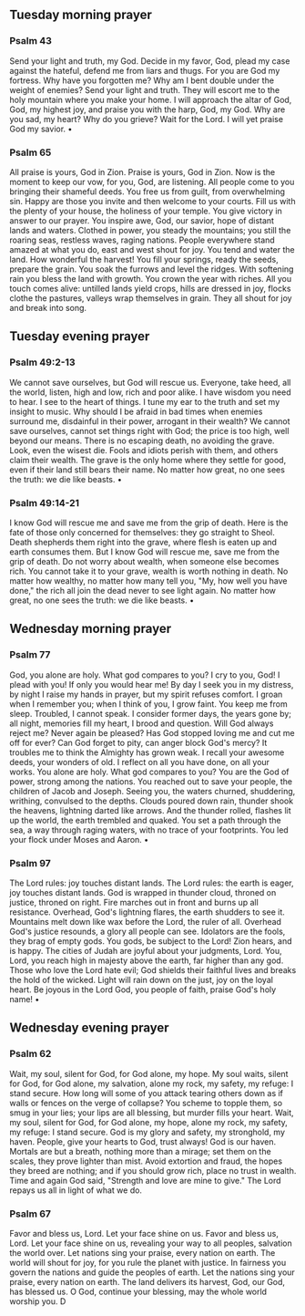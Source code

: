 ## Tuesday morning prayer

### Psalm 43

Send your light and truth, my God.
Decide in my favor, God, plead my case against the hateful, defend me from liars and thugs.
For you are God my fortress.
Why have you forgotten me?
Why am I bent double under the weight of enemies?
Send your light and truth.
They will escort me to the holy mountain where you make your home.
I will approach the altar of God, God, my highest joy,
and praise you with the harp, God, my God.
Why are you sad, my heart?
Why do you grieve?
Wait for the Lord.
I will yet praise God my savior. •

### Psalm 65

All praise is yours, God in Zion.
Praise is yours, God in Zion.
Now is the moment to keep our vow, for you, God, are listening.
All people come to you
bringing their shameful deeds.
You free us from guilt, from overwhelming sin.
Happy are those you invite and then welcome to your courts.
Fill us with the plenty of your house, the holiness of your temple.
You give victory
in answer to our prayer.
You inspire awe, God, our savior, hope of distant lands and waters.
Clothed in power, you steady the mountains; you still the roaring seas, restless waves, raging nations.
People everywhere
stand amazed at what you do, east and west shout for joy.
You tend and water the land.
How wonderful the harvest!
You fill your springs,
ready the seeds, prepare the grain.
You soak the furrows and level the ridges.
With softening rain
you bless the land with growth.
You crown the year with riches.
All you touch comes alive: untilled lands yield crops, hills are dressed in joy,
flocks clothe the pastures, valleys wrap themselves in grain.
They all shout for joy and break into song.
## Tuesday evening prayer

### Psalm 49:2-13

We cannot save ourselves, but God will rescue us.
Everyone, take heed, all the world, listen, high and low, rich and poor alike.
I have wisdom you need to hear.
I see to the heart of things.
I tune my ear to the truth and set my insight to music.
Why should I be afraid in bad times when enemies surround me, disdainful in their power, arrogant in their wealth?
We cannot save ourselves, cannot set things right with God; the price is too high, well beyond our means.
There is no escaping death, no avoiding the grave.
Look, even the wisest die.
Fools and idiots perish with them, and others claim their wealth.
The grave is the only home where they settle for good, even if their land still bears their name.
No matter how great, no one sees the truth: we die like beasts. •

### Psalm 49:14-21

I know God will rescue me
and save me from the grip of death.
Here is the fate of those
only concerned for themselves: they go straight to Sheol.
Death shepherds them right into the grave, where flesh is eaten up and earth consumes them.
But I know God will rescue me, save me from the grip of death.
Do not worry about wealth, when someone else becomes rich.
You cannot take it to your grave, wealth is worth nothing in death.
No matter how wealthy, no matter how many tell you,
"My, how well you have done," the rich all join the dead never to see light again.
No matter how great, no one sees the truth: we die like beasts. •

## Wednesday morning prayer

### Psalm 77

God, you alone are holy.
What god compares to you?
I cry to you, God! I plead with you!
If only you would hear me!
By day I seek you in my distress, by night I raise my hands in prayer, but my spirit refuses comfort.
I groan when I remember you; when I think of you, I grow faint.
You keep me from sleep.
Troubled, I cannot speak.
I consider former days, the years gone by;
all night, memories fill my heart, I brood and question.
Will God always reject me?
Never again be pleased?
Has God stopped loving me and cut me off for ever?
Can God forget to pity, can anger block God's mercy?
It troubles me to think the Almighty has grown weak.
I recall your awesome deeds, your wonders of old.
I reflect on all you have done, on all your works.
You alone are holy.
What god compares to you?
You are the God of power, strong among the nations.
You reached out to save your people, the children of Jacob and Joseph.
Seeing you, the waters churned, shuddering, writhing, convulsed to the depths.
Clouds poured down rain, thunder shook the heavens, lightning darted like arrows.
And the thunder rolled, flashes lit up the world, the earth trembled and quaked.
You set a path through the sea, a way through raging waters, with no trace of your footprints.
You led your flock under Moses and Aaron. •

### Psalm 97

The Lord rules:
joy touches distant lands.
The Lord rules: the earth is eager, joy touches distant lands.
God is wrapped in thunder cloud, throned on justice, throned on right.
Fire marches out in front and burns up all resistance.
Overhead, God's lightning flares, the earth shudders to see it.
Mountains melt down like wax before the Lord, the ruler of all.
Overhead God's justice resounds, a glory all people can see.
Idolators are the fools, they brag of empty gods.
You gods, be subject to the Lord!
Zion hears, and is happy.
The cities of Judah are joyful about your judgments, Lord.
You, Lord, you reach high in majesty above the earth, far higher than any god.
Those who love the Lord hate evil;
God shields their faithful lives and breaks the hold of the wicked.
Light will rain down on the just, joy on the loyal heart.
Be joyous in the Lord God, you people of faith, praise God's holy name! •
## Wednesday evening prayer

### Psalm 62

Wait, my soul, silent for God, for God alone, my hope.
My soul waits, silent for God, for God alone, my salvation, alone my rock, my safety, my refuge: I stand secure.
How long will some of you attack tearing others down as if walls or fences on the verge of collapse?
You scheme to topple them, so smug in your lies; your lips are all blessing, but murder fills your heart.
Wait, my soul, silent for God, for God alone, my hope, alone my rock, my safety, my refuge: I stand secure.
God is my glory and safety, my stronghold, my haven.
People, give your hearts to God, trust always! God is our haven.
Mortals are but a breath, nothing more than a mirage; set them on the scales, they prove lighter than mist.
Avoid extortion and fraud, the hopes they breed are nothing; and if you should grow rich, place no trust in wealth.
Time and again God said,
"Strength and love are mine to give."
The Lord repays us all in light of what we do.

### Psalm 67

Favor and bless us, Lord.
Let your face shine on us.
Favor and bless us, Lord.
Let your face shine on us, revealing your way to all peoples, salvation the world over.
Let nations sing your praise, every nation on earth.
The world will shout for joy, for you rule the planet with justice.
In fairness you govern the nations and guide the peoples of earth.
Let the nations sing your praise, every nation on earth.
The land delivers its harvest, God, our God, has blessed us.
O God, continue your blessing, may the whole world worship you. D
